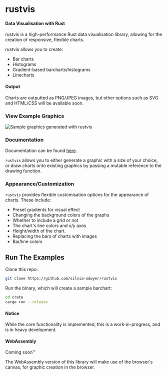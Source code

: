 # rustvis

#### Data Visualisation with Rust

rustvis is a high-performance Rust data visualisation library, allowing for the creation of responsive, flexible charts. 

rustvis allows you to create:
- Bar charts
- Histograms 
- Gradient-based barcharts/histograms
- Linecharts 

#### Output
Charts are outputted as PNG/JPEG images, but other options such as SVG and HTML/CSS will be available soon. 

### View Example Graphics
![Sample graphics generated with rustvis](https://i.imgur.com/vfZHyU4.png)

### Documentation
Documentation can be found [here](https://silvia-odwyer.github.io/rustvis/docs/index.html).

`rustvis` allows you to either generate a graphic with a size of your choice, or draw charts onto existing graphics by passing
a mutable reference to the drawing function. 

### Appearance/Customization
`rustvis` provides flexible customisation options for the appearance of charts. These include:

- Preset gradients for visual effect
- Changing the background colors of the graphs
- Whether to include a grid or not
- The chart's line colors and x/y axes
- Height/width of the chart. 
- Replacing the bars of charts with images 
- Bar/line colors 


## Run The Examples

<!-- ## Cargo Status -->
<!-- `GDL` can be installed via Cargo by declaring the following dependency in your Cargo.toml file:
```toml
[dependencies]
GDL-rs = "*"
``` -->

Clone this repo:
```sh
git clone https://github.com/silvia-odwyer/rustvis
```

Run the binary, which will create a sample barchart:
```sh
cd crate
cargo run --release 
```

#### Notice
While the core functionality is implemented, this is a work-in-progress, and is in heavy development.

#### WebAssembly
Coming soon:tm:

The WebAssembly version of this library will make use of the browser's canvas, for graphic creation in the browser.